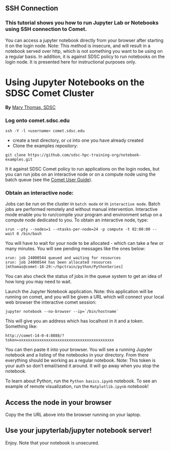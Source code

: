 ## SSH Connection

### This tutorial shows you how to run Jupyter Lab or Notebooks using SSH connection to Comet.

You can access a jupyter notebook directly from your browser after starting it on the login node. Note: This method is insecure, and will result in a notebook served over http, which is not something you want to be using on a regular basis. In addition, it is against SDSC policy to run notebooks on the login node. It is presented here for instructional purposes only.
# Using Jupyter Notebooks on the SDSC Comet Cluster
**By** [Mary Thomas, SDSC](https://hpc-students.sdsc.edu/instr_bios/mary_thomas.html)

### Log onto comet.sdsc.edu  
```
ssh -Y -l <username> comet.sdsc.edu
```

* create a test directory, or ```cd``` into one you have already created
* Clone the examples repository:
```
git clone https://github.com/sdsc-hpc-training-org/notebook-examples.git
```

It it against SDSC Comet policy to run applications on the login nodes, but you can run jobs on an interactive node or on a compute node using the batch queue (see the [Comet User Guide](https://comet.sdsc.edu)).

### Obtain an interactive node:
Jobs can be run on the cluster in `batch mode` or in `interactive mode`. Batch jobs are performed remotely and without manual intervention. Interactive mode enable you to run/compile your program and environment setup on a compute node dedicated to you. To obtain an interactive node, type:
```
srun --pty --nodes=1 --ntasks-per-node=24 -p compute -t 02:00:00 --wait 0 /bin/bash
```
You will have to wait for your node to be allocated - which can take a few or many minutes. You will see pending messages like the ones below:
```
srun: job 24000544 queued and waiting for resources
srun: job 24000544 has been allocated resources
[mthomas@comet-18-29:~/hpctrain/python/PythonSeries]
```
You can also check the status of jobs in the queue system to get an idea of how long you may need to wait.

Launch the Jupyter Notebook application.
Note: this application will be running on comet, and you will be given a URL which will connect your local web browser the interactive comet session:
```
jupyter notebook --no-browser --ip=`/bin/hostname`
```
This will give you an address which has localhost in it and a token. Something
like:
```
http://comet-14-0-4:8888/?token=xxxxxxxxxxxxxxxxxxxxxxxxxxxxxxxxxxxxxxxxxx
```
You can then paste it into your browser. You will see a running Jupyter
notebook and a listing of the notebooks in your directory. From there everything should be working as a regular notebook.
Note: This token is your auth so don't email/send it around. It will go away when you stop the notebook.

To learn about Python, run the ```Python basics.ipynb```   notebook.
To see an example of remote visualization, run the  ```Matplotlib.ipynb```  notebook!




## Access the node in your browser
Copy the the URL above into the browser running on your laptop.

## Use your jupyterlab/jupyter notebook server!
Enjoy. Note that your notebook is unsecured.

